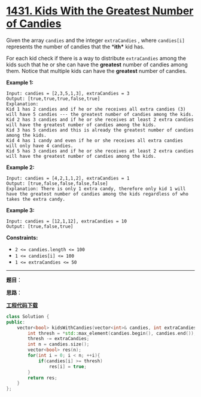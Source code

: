 # [1431. Kids With the Greatest Number of Candies](https://leetcode.com/problems/kids-with-the-greatest-number-of-candies/)

Given the array `candies` and the integer `extraCandies` , where `candies[i]` represents the number of candies that the ***ith\*** kid has.

For each kid check if there is a way to distribute `extraCandies` among the kids such that he or she can have the **greatest** number of candies among them. Notice that multiple kids can have the **greatest** number of candies.

**Example 1:**

```
Input: candies = [2,3,5,1,3], extraCandies = 3
Output: [true,true,true,false,true]
Explanation:
Kid 1 has 2 candies and if he or she receives all extra candies (3) will have 5 candies --- the greatest number of candies among the kids.
Kid 2 has 3 candies and if he or she receives at least 2 extra candies will have the greatest number of candies among the kids.
Kid 3 has 5 candies and this is already the greatest number of candies among the kids.
Kid 4 has 1 candy and even if he or she receives all extra candies will only have 4 candies.
Kid 5 has 3 candies and if he or she receives at least 2 extra candies will have the greatest number of candies among the kids.
```

**Example 2:**

```
Input: candies = [4,2,1,1,2], extraCandies = 1
Output: [true,false,false,false,false]
Explanation: There is only 1 extra candy, therefore only kid 1 will have the greatest number of candies among the kids regardless of who takes the extra candy.
```

**Example 3:**

```
Input: candies = [12,1,12], extraCandies = 10
Output: [true,false,true]
```

**Constraints:**

* `2 <= candies.length <= 100`
* `1 <= candies[i] <= 100`
* `1 <= extraCandies <= 50`
-----

**题目**：

**思路**：

[**工程代码下载**](https://github.com/shenkh/leetcode)

``` cpp
class Solution {
public:
    vector<bool> kidsWithCandies(vector<int>& candies, int extraCandies) {
        int thresh = *std::max_element(candies.begin(), candies.end());
        thresh -= extraCandies;
        int n = candies.size();
        vector<bool> res(n);
        for(int i = 0; i < n; ++i){
            if(candies[i] >= thresh)
                res[i] = true;
        }
        return res;
    }
};
```
